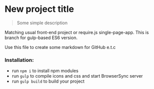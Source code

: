 # New project title

> Some simple description

Matching usual front-end project or require.js single-page-app. This is branch for gulp-based ES6 version.

Use this file to create some markdown for GitHub e.t.c

### Installation:
 * run `npm i` to install npm modules
 * run `gulp` to compile icons and css and start BrowserSync server
 * run `gulp build` to build your project